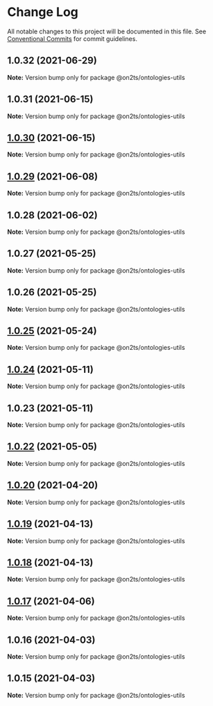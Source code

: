 # Change Log

All notable changes to this project will be documented in this file.
See [Conventional Commits](https://conventionalcommits.org) for commit guidelines.

## 1.0.32 (2021-06-29)

**Note:** Version bump only for package @on2ts/ontologies-utils





## 1.0.31 (2021-06-15)

**Note:** Version bump only for package @on2ts/ontologies-utils





## [1.0.30](https://github.com/on2ts/ontologies/compare/v1.0.29...v1.0.30) (2021-06-15)

**Note:** Version bump only for package @on2ts/ontologies-utils





## [1.0.29](https://github.com/on2ts/ontologies/compare/v1.0.28...v1.0.29) (2021-06-08)

**Note:** Version bump only for package @on2ts/ontologies-utils





## 1.0.28 (2021-06-02)

**Note:** Version bump only for package @on2ts/ontologies-utils





## 1.0.27 (2021-05-25)

**Note:** Version bump only for package @on2ts/ontologies-utils





## 1.0.26 (2021-05-25)

**Note:** Version bump only for package @on2ts/ontologies-utils





## [1.0.25](https://github.com/on2ts/ontologies/compare/v1.0.24...v1.0.25) (2021-05-24)

**Note:** Version bump only for package @on2ts/ontologies-utils





## [1.0.24](https://github.com/on2ts/ontologies/compare/v1.0.22...v1.0.24) (2021-05-11)

**Note:** Version bump only for package @on2ts/ontologies-utils





## 1.0.23 (2021-05-11)

**Note:** Version bump only for package @on2ts/ontologies-utils





## [1.0.22](https://github.com/on2ts/ontologies/compare/v1.0.21...v1.0.22) (2021-05-05)

**Note:** Version bump only for package @on2ts/ontologies-utils





## [1.0.20](https://github.com/on2ts/ontologies/compare/v1.0.19...v1.0.20) (2021-04-20)

**Note:** Version bump only for package @on2ts/ontologies-utils





## [1.0.19](https://github.com/on2ts/ontologies/compare/v1.0.17...v1.0.19) (2021-04-13)

**Note:** Version bump only for package @on2ts/ontologies-utils





## [1.0.18](https://github.com/on2ts/ontologies/compare/v1.0.17...v1.0.18) (2021-04-13)

**Note:** Version bump only for package @on2ts/ontologies-utils





## [1.0.17](https://github.com/on2ts/ontologies/compare/v1.0.16...v1.0.17) (2021-04-06)

**Note:** Version bump only for package @on2ts/ontologies-utils





## 1.0.16 (2021-04-03)

**Note:** Version bump only for package @on2ts/ontologies-utils





## 1.0.15 (2021-04-03)

**Note:** Version bump only for package @on2ts/ontologies-utils
